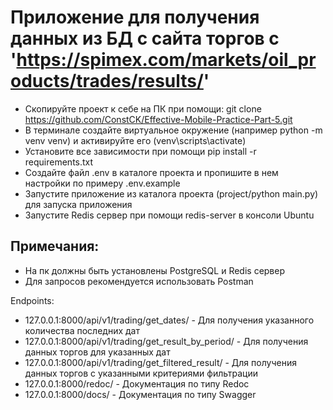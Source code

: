 # Приложение для получения данных из БД с сайта торгов с 'https://spimex.com/markets/oil_products/trades/results/'


* Скопируйте проект к себе на ПК при помощи: git clone https://github.com/ConstCK/Effective-Mobile-Practice-Part-5.git
* В терминале создайте виртуальное окружение (например python -m venv venv) и активируйте его (venv\scripts\activate)
* Установите все зависимости при помощи pip install -r requirements.txt
* Создайте файл .env в каталоге проекта и пропишите в нем настройки по примеру .env.example
* Запустите приложение из каталога проекта (project/python main.py) для запуска приложения
* Запустите Redis сервер при помощи redis-server в консоли Ubuntu

## Примечания:

* На пк должны быть установлены PostgreSQL и Redis сервер
* Для запросов рекомендуется использовать Postman


Endpoints:

* 127.0.0.1:8000/api/v1/trading/get_dates/ - Для получения указанного количества последних дат
* 127.0.0.1:8000/api/v1/trading/get_result_by_period/ - Для получения данных торгов для указанных дат
* 127.0.0.1:8000/api/v1/trading/get_filtered_result/ - Для получения данных торгов с указанными критериями фильтрации
* 127.0.0.1:8000/redoc/ - Документация по типу Redoc
* 127.0.0.1:8000/docs/ - Документация по типу Swagger
